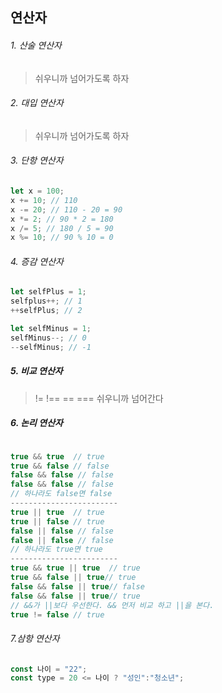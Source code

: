 ## 연산자
###### 1. 산술 연산자
>쉬우니까 넘어가도록 하자
###### 2. 대입 연산자
>쉬우니까 넘어가도록 하자
###### 3. 단항 연산자
```javascript
let x = 100;
x += 10; // 110
x -= 20; // 110 - 20 = 90
x *= 2; // 90 * 2 = 180
x /= 5; // 180 / 5 = 90
x %= 10; // 90 % 10 = 0
```
###### 4. 증감 연산자
```javascript
let selfPlus = 1;
selfplus++; // 1
++selfPlus; // 2

let selfMinus = 1;
selfMinus--; // 0
--selfMinus; // -1
```
##### 5. 비교 연산자
>  != !== == === 
> 쉬우니까 넘어간다

##### 6. 논리 연산자
```javascript

true && true  // true
true && false // false
false && false // false
false && false // false
// 하나라도 false면 false
------------------------
true || true  // true
true || false // true
false || false // false
false || false // false
// 하나라도 true면 true
------------------------
true && true || true  // true
true && false || true// true
false && false || true// false
false && false || true// true
// &&가 ||보다 우선한다. && 먼저 비교 하고 ||을 본다.
true != false // true
```
###### 7.삼항 연산자
```javascript
const 나이 = "22";
const type = 20 <= 나이 ? "성인":"청소년";
```
